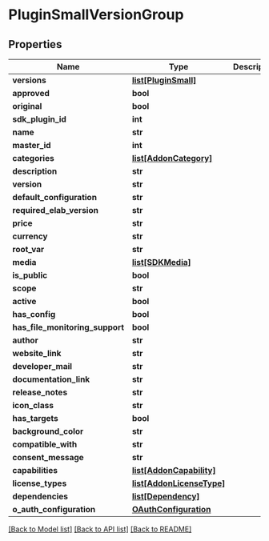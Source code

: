# PluginSmallVersionGroup

## Properties
Name | Type | Description | Notes
------------ | ------------- | ------------- | -------------
**versions** | [**list[PluginSmall]**](PluginSmall.md) |  | [optional] 
**approved** | **bool** |  | [optional] 
**original** | **bool** |  | [optional] 
**sdk_plugin_id** | **int** |  | [optional] 
**name** | **str** |  | [optional] 
**master_id** | **int** |  | [optional] 
**categories** | [**list[AddonCategory]**](AddonCategory.md) |  | [optional] 
**description** | **str** |  | [optional] 
**version** | **str** |  | [optional] 
**default_configuration** | **str** |  | [optional] 
**required_elab_version** | **str** |  | [optional] 
**price** | **str** |  | [optional] 
**currency** | **str** |  | [optional] 
**root_var** | **str** |  | [optional] 
**media** | [**list[SDKMedia]**](SDKMedia.md) |  | [optional] 
**is_public** | **bool** |  | [optional] 
**scope** | **str** |  | [optional] 
**active** | **bool** |  | [optional] 
**has_config** | **bool** |  | [optional] 
**has_file_monitoring_support** | **bool** |  | [optional] 
**author** | **str** |  | [optional] 
**website_link** | **str** |  | [optional] 
**developer_mail** | **str** |  | [optional] 
**documentation_link** | **str** |  | [optional] 
**release_notes** | **str** |  | [optional] 
**icon_class** | **str** |  | [optional] 
**has_targets** | **bool** |  | [optional] 
**background_color** | **str** |  | [optional] 
**compatible_with** | **str** |  | [optional] 
**consent_message** | **str** |  | [optional] 
**capabilities** | [**list[AddonCapability]**](AddonCapability.md) |  | [optional] 
**license_types** | [**list[AddonLicenseType]**](AddonLicenseType.md) |  | [optional] 
**dependencies** | [**list[Dependency]**](Dependency.md) |  | [optional] 
**o_auth_configuration** | [**OAuthConfiguration**](OAuthConfiguration.md) |  | [optional] 

[[Back to Model list]](../README.md#documentation-for-models) [[Back to API list]](../README.md#documentation-for-api-endpoints) [[Back to README]](../README.md)


